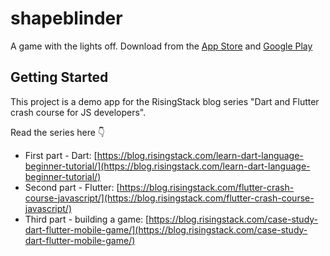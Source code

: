 # shapeblinder

A game with the lights off. Download from the [App Store](https://apps.apple.com/hu/app/shapeblinder/id1523640121) and [Google Play](https://play.google.com/store/apps/details?id=hu.danielgrgly.shapeblinder)


## Getting Started

This project is a demo app for the RisingStack blog series "Dart and Flutter crash course for JS developers".

Read the series here 👇
- First part - Dart: [https://blog.risingstack.com/learn-dart-language-beginner-tutorial/](https://blog.risingstack.com/learn-dart-language-beginner-tutorial/)
- Second part - Flutter: [https://blog.risingstack.com/flutter-crash-course-javascript/](https://blog.risingstack.com/flutter-crash-course-javascript/)
- Third part - building a game: [https://blog.risingstack.com/case-study-dart-flutter-mobile-game/](https://blog.risingstack.com/case-study-dart-flutter-mobile-game/)

